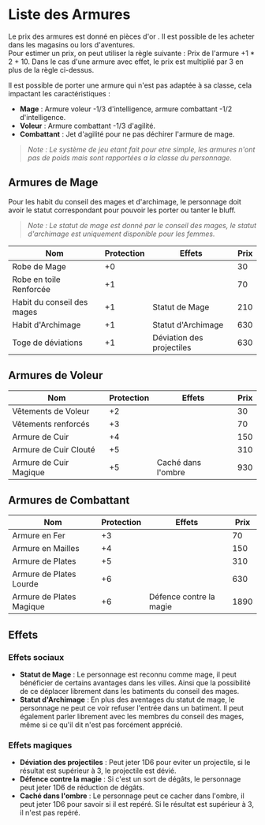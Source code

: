 # Liste des Armures

Le prix des armures est donné en pièces d'or . Il est possible de les acheter dans les magasins ou lors d'aventures.   
Pour estimer un prix, on peut utiliser la règle suivante : Prix de l'armure +1 * 2 + 10.
Dans le cas d'une armure avec effet, le prix est multiplié par 3 en plus de la règle ci-dessus.

Il est possible de porter une armure qui n'est pas adaptée à sa classe, cela impactant les caractéristiques :
- **Mage** : Armure voleur -1/3 d'intelligence, armure combattant -1/2 d'intelligence.
- **Voleur** : Armure combattant -1/3 d'agilité.
- **Combattant** : Jet d'agilité pour ne pas déchirer l'armure de mage.

> *Note : Le système de jeu etant fait pour etre simple, les armures n'ont pas de poids mais sont rapportées a la classe du personnage.*

## Armures de Mage

Pour les habit du conseil des mages et d'archimage, le personnage doit avoir le statut correspondant pour pouvoir les porter ou tanter le bluff.

> *Note : Le statut de mage est donné par le conseil des mages, le statut d'archimage est uniquement disponible pour les femmes.*

| Nom                        | Protection | Effets                    | Prix |
|----------------------------|------------|---------------------------|------|
| Robe de Mage               | +0         |                           | 30   |
| Robe en toile Renforcée    | +1         |                           | 70   |
| Habit du conseil des mages | +1         | Statut de Mage            | 210  |
| Habit d'Archimage          | +1         | Statut d'Archimage        | 630  |
| Toge de déviations         | +1         | Déviation des projectiles | 630  |

## Armures de Voleur

| Nom                   | Protection | Effets             | Prix |
|-----------------------|------------|--------------------|------|
| Vêtements de Voleur   | +2         |                    | 30   |
| Vêtements renforcés   | +3         |                    | 70   |
| Armure de Cuir        | +4         |                    | 150  |
| Armure de Cuir Clouté | +5         |                    | 310  |
| Armure de Cuir Magique| +5         | Caché dans l'ombre | 930  |


## Armures de Combattant

| Nom                      | Protection | Effets                  | Prix |
|--------------------------|------------|-------------------------|------|
| Armure en Fer            | +3         |                         | 70   |
| Armure en Mailles        | +4         |                         | 150  |
| Armure de Plates         | +5         |                         | 310  |
| Armure de Plates Lourde  | +6         |                         | 630  |
| Armure de Plates Magique | +6         | Défence contre la magie | 1890 |

## Effets

### Effets sociaux

- **Statut de Mage** : Le personnage est reconnu comme mage, il peut bénéficier de certains avantages dans les villes. Ainsi que la possibilité de ce déplacer librement dans les batiments du conseil des mages.
- **Statut d'Archimage** : En plus des aventages du statut de mage, le personnage ne peut ce voir refuser l'entrée dans un batiment. Il peut également parler librement avec les membres du conseil des mages, même si ce qu'il dit n'est pas forcément apprécié.

### Effets magiques

- **Déviation des projectiles** : Peut jeter 1D6 pour eviter un projectile, si le résultat est supérieur à 3, le projectile est dévié.
- **Défence contre la magie** : Si c'est un sort de dégâts, le personnage peut jeter 1D6 de réduction de dégâts.
- **Caché dans l'ombre** : Le personnage peut ce cacher dans l'ombre, il peut jeter 1D6 pour savoir si il est repéré. Si le résultat est supérieur à 3, il n'est pas repéré.

